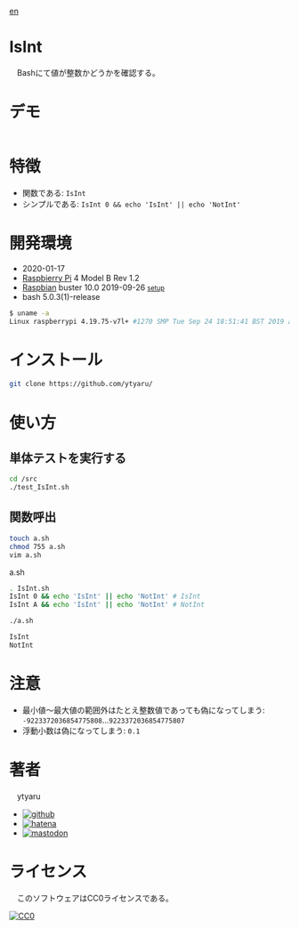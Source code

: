 [en](./README.md)

# IsInt

　Bashにて値が整数かどうかを確認する。

# デモ

![]()

# 特徴

* 関数である: `IsInt`
* シンプルである: `IsInt 0 && echo 'IsInt' || echo 'NotInt'`

# 開発環境

* <time datetime="2020-01-17T12:23:59+0900">2020-01-17</time>
* [Raspbierry Pi](https://ja.wikipedia.org/wiki/Raspberry_Pi) 4 Model B Rev 1.2
* [Raspbian](https://ja.wikipedia.org/wiki/Raspbian) buster 10.0 2019-09-26 <small>[setup](http://ytyaru.hatenablog.com/entry/2019/12/25/222222)</small>
* bash 5.0.3(1)-release

```sh
$ uname -a
Linux raspberrypi 4.19.75-v7l+ #1270 SMP Tue Sep 24 18:51:41 BST 2019 armv7l GNU/Linux
```

# インストール

```sh
git clone https://github.com/ytyaru/
```

# 使い方

## 単体テストを実行する

```sh
cd /src
./test_IsInt.sh
```

## 関数呼出

```sh
touch a.sh
chmod 755 a.sh
vim a.sh
```

a.sh
```sh
. IsInt.sh
IsInt 0 && echo 'IsInt' || echo 'NotInt' # IsInt
IsInt A && echo 'IsInt' || echo 'NotInt' # NotInt
```

```sh
./a.sh
```
```sh
IsInt
NotInt
```

# 注意

* 最小値〜最大値の範囲外はたとえ整数値であっても偽になってしまう: `-9223372036854775808`...`9223372036854775807`
* 浮動小数は偽になってしまう: `0.1`

# 著者

　ytyaru

* [![github](http://www.google.com/s2/favicons?domain=github.com)](https://github.com/ytyaru "github")
* [![hatena](http://www.google.com/s2/favicons?domain=www.hatena.ne.jp)](http://ytyaru.hatenablog.com/ytyaru "hatena")
* [![mastodon](http://www.google.com/s2/favicons?domain=mstdn.jp)](https://mstdn.jp/web/accounts/233143 "mastdon")

# ライセンス

　このソフトウェアはCC0ライセンスである。

[![CC0](http://i.creativecommons.org/p/zero/1.0/88x31.png "CC0")](http://creativecommons.org/publicdomain/zero/1.0/deed.ja)

